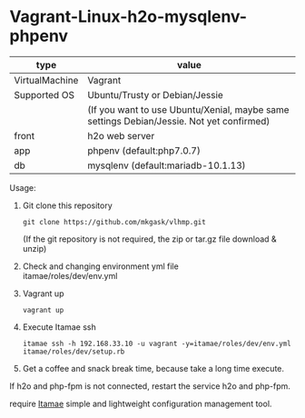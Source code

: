 # Vagrant-Linux-h2o-mysqlenv-phpenv

| type | value |
|------|-------|
| VirtualMachine | Vagrant |
| Supported OS | Ubuntu/Trusty or Debian/Jessie |
| | (If you want to use Ubuntu/Xenial, maybe same settings Debian/Jessie. Not yet confirmed) |
| front | h2o web server |
| app   | phpenv (default:php7.0.7) |
| db    | mysqlenv (default:mariadb-10.1.13) |


Usage:

1. Git clone this repository  
    ``` 
    git clone https://github.com/mkgask/vlhmp.git  
    ```  
    (If the git repository is not required, the zip or tar.gz file download & unzip)

2. Check and changing environment yml file  
    itamae/roles/dev/env.yml

3. Vagrant up  
    ```
    vagrant up
    ```

4. Execute Itamae ssh  
    ```
    itamae ssh -h 192.168.33.10 -u vagrant -y=itamae/roles/dev/env.yml itamae/roles/dev/setup.rb
    ```

5. Get a coffee and snack break time, because take a long time execute.

If h2o and php-fpm is not connected, restart the service h2o and php-fpm.

require [Itamae](https://github.com/itamae-kitchen/itamae) simple and lightweight configuration management tool.